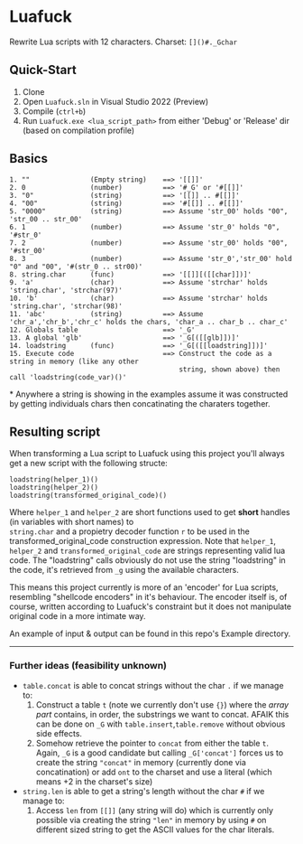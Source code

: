 # Luafuck
Rewrite Lua scripts with 12 characters. Charset: `[]()#._Gchar`  

## Quick-Start
1. Clone
2. Open `Luafuck.sln` in Visual Studio 2022 (Preview)
3. Compile (`ctrl+b`)
4. Run `Luafuck.exe <lua_script_path>` from either 'Debug' or 'Release' dir (based on compilation profile)

## Basics
```
1. ""               (Empty string)    ==> '[[]]'
2. 0                (number)          ==> '#_G' or '#[[]]'
3. "0"              (string)          ==> '[[]] .. #[[]]'
4. "00"             (string)          ==> '#[[]] .. #[[]]'
5. "0000"           (string)          ==> Assume 'str_00' holds "00", 'str_00 .. str_00'
6. 1                (number)          ==> Assume 'str_0' holds "0", '#str_0'
7. 2                (number)          ==> Assume 'str_00' holds "00", '#str_00'
8. 3                (number)          ==> Assume 'str_0','str_00' hold "0" and "00", '#(str_0 .. str00)'
8. string.char      (func)            ==> '[[]][([[char]])]'
9. 'a'              (char)            ==> Assume 'strchar' holds 'string.char', 'strchar(97)'
10. 'b'             (char)            ==> Assume 'strchar' holds 'string.char', 'strchar(98)'
11. 'abc'           (string)          ==> Assume 'chr_a','chr_b','chr_c' holds the chars, 'char_a .. char_b .. char_c'
12. Globals table                     ==> '_G'
13. A global 'glb'                    ==> '_G[([[glb]])]'
14. loadstring      (func)            ==> '_G[([[loadstring]])]'
15. Execute code                      ==> Construct the code as a string in memory (like any other 
                                          string, shown above) then call 'loadstring(code_var)()'
```

\* Anywhere a string is showing in the examples assume it was constructed by getting individuals chars then concatinating the charaters together.

## Resulting script
When transforming a Lua script to Luafuck using this project you'll always get a new script with the following structe:
```
loadstring(helper_1)()
loadstring(helper_2)()
loadstring(transformed_original_code)()
```
Where `helper_1` and `helper_2` are short functions used to get **short** handles (in variables with short names) to  
`string.char` and a propietry decoder function `r` to be used in the transformed_original_code construction expression.
Note that `helper_1`, `helper_2` and `transformed_original_code` are strings representing valid lua code.
The "loadstring" calls obviously do not use the string "loadstring" in the code, it's retrieved from `_g` using the available characters.

This means this project currently is more of an 'encoder' for Lua scripts, resembling "shellcode encoders" in it's behaviour.
The encoder itself is, of course, written according to Luafuck's constraint but it does not manipulate original code in a more intimate way.

An example of input & output can be found in this repo's Example directory.

---
### Further ideas (feasibility unknown)
* `table.concat` is able to concat strings without the char `.` if we manage to:
    1. Construct a table `t` (note we currently don't use `{}`) where the *array part* contains, in order, the substrings we want to concat. AFAIK this can be done on `_G` with `table.insert`,`table.remove` without obvious side effects.
    2. Somehow retrieve the pointer to `concat` from either the table `t`. Again, `_G` is a good candidate but calling `_G['concat']` forces us to create the string `"concat"` in memory (currently done via concatination) or add `ont` to the charset and use a literal (which means +2 in the charset's size)
* `string.len` is able to get a string's length without the char `#` if we manage to:
    1. Access `len` from `[[]]` (any string will do) which is currently only possible via creating the string `"len"` in memory by using `#` on different sized string to get the ASCII values for the char literals.
